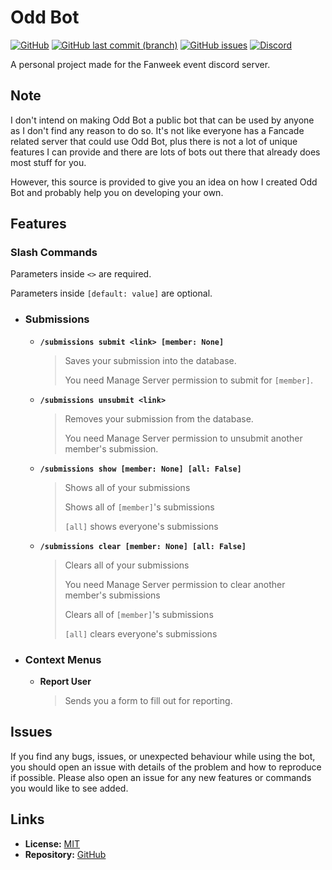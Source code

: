# Odd Bot
[![GitHub](https://img.shields.io/github/license/Isaglish/fanweek-oddbot?style=flat-square)](https://github.com/Isaglish/fanweek-oddbot/blob/main/LICENSE)
[![GitHub last commit (branch)](https://img.shields.io/github/last-commit/Isaglish/fanweek-oddbot/main)](https://github.com/Isaglish/fanweek-oddbot/commits)
[![GitHub issues](https://img.shields.io/github/issues-raw/Isaglish/fanweek-oddbot)](https://github.com/Isaglish/fanweek-oddbot/issues)
[![Discord](https://img.shields.io/discord/758487559399145524?color=%235865F2&label=discord&logo=discord&logoColor=white)](https://discord.gg/XRTQbZJ)

A personal project made for the Fanweek event discord server.

## Note
I don't intend on making Odd Bot a public bot that can be used by anyone as I don't find any reason to do so. It's not like everyone has a Fancade related server that could use Odd Bot, plus there is not a lot of unique features I can provide and there are lots of bots out there that already does most stuff for you.

However, this source is provided to give you an idea on how I created Odd Bot and probably help you on developing your own.

## Features

### Slash Commands

Parameters inside `<>` are required.

Parameters inside `[default: value]` are optional.

- ### Submissions
    - **`/submissions submit <link> [member: None]`**
    
        > Saves your submission into the database.
        >
        > You need Manage Server permission to submit for `[member]`.
    
    - **`/submissions unsubmit <link>`**
    
        > Removes your submission from the database.
        >
        > You need Manage Server permission to unsubmit another member's submission.
    
    - **`/submissions show [member: None] [all: False]`**
    
        > Shows all of your submissions
        >
        > Shows all of `[member]`'s submissions
        >
        > `[all]` shows everyone's submissions

    - **`/submissions clear [member: None] [all: False]`**

        > Clears all of your submissions
        >
        > You need Manage Server permission to clear another member's submissions
        >
        > Clears all of `[member]`'s submissions
        >
        > `[all]` clears everyone's submissions
    
- ### Context Menus

    - **Report User**

        > Sends you a form to fill out for reporting.

## Issues
If you find any bugs, issues, or unexpected behaviour while using the bot, you should open an issue with details of the problem and how to reproduce if possible. Please also open an issue for any new features or commands you would like to see added.
    
## Links
- **License:** [MIT](https://github.com/Isaglish/fanweek-oddbot/blob/main/LICENSE)
- **Repository:** [GitHub](https://github.com/Isaglish/fanweek-oddbot)